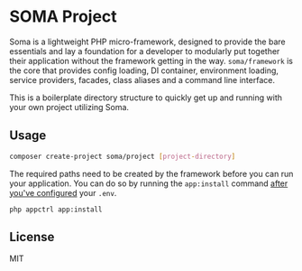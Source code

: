 SOMA Project
============

Soma is a lightweight PHP micro-framework, designed to provide the bare essentials and lay a foundation for a developer to modularly put together their application without the framework getting in the way. `soma/framework` is the core that provides config loading, DI container, environment loading, service providers, facades, class aliases and a command line interface.

This is a boilerplate directory structure to quickly get up and running with your own project utilizing Soma.

## Usage

```sh
composer create-project soma/project [project-directory]
```

The required paths need to be created by the framework before you can run your application. You can do so by running the `app:install` command [after you've configured](https://github.com/soma-php/framework#configuration) your `.env`.

```
php appctrl app:install
```

## License

MIT